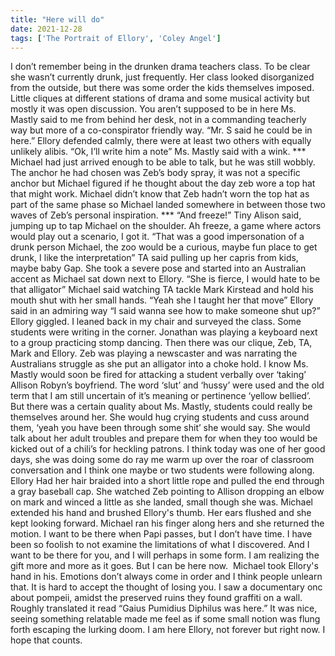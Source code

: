 ```yaml
---
title: "Here will do"
date: 2021-12-28
tags: ['The Portrait of Ellory', 'Coley Angel']
---
```


I don’t remember being in the drunken drama teachers class. To be clear she wasn’t currently drunk, just frequently. Her class looked disorganized from the outside, but there was some order the kids themselves imposed. Little cliques at different stations of drama and some musical activity but mostly it was open discussion. You aren’t supposed to be in here Ms. Mastly said to me from behind her desk, not in a commanding teacherly way but more of a co-conspirator friendly way. “Mr. S said he could be in here.” Ellory defended calmly, there were at least two others with equally unlikely alibis. “Ok, I’ll write him a note” Ms. Mastly said with a wink. *** Michael had just arrived enough to be able to talk, but he was still wobbly. The anchor he had chosen was Zeb’s body spray, it was not a specific anchor but Michael figured if he thought about the day zeb wore a top hat that might work. Michael didn’t know that Zeb hadn’t worn the top hat as part of the same phase so Michael landed somewhere in between those two waves of Zeb’s personal inspiration. *** “And freeze!” Tiny Alison said, jumping up to tap Michael on the shoulder. Ah freeze, a game where actors would play out a scenario, I got it. “That was a good impersonation of a drunk person Michael, the zoo would be a curious, maybe fun place to get drunk, I like the interpretation” TA said pulling up her capris from kids, maybe baby Gap. She took a severe pose and started into an Australian accent as Michael sat down next to Ellory. “She is fierce, I would hate to be that alligator” Michael said watching TA tackle Mark Kirstead and hold his mouth shut with her small hands. “Yeah she I taught her that move” Ellory said in an admiring way “I said wanna see how to make someone shut up?” Ellory giggled. I leaned back in my chair and surveyed the class. Some students were writing in the corner. Jonathan was playing a keyboard next to a group practicing stomp dancing. Then there was our clique, Zeb, TA, Mark and Ellory. Zeb was playing a newscaster and was narrating the Australians struggle as she put an alligator into a choke hold. I know Ms. Mastly would soon be fired for attacking a student verbally over ‘taking’ Allison Robyn’s boyfriend. The word ‘slut’ and ‘hussy’ were used and the old term that I am still uncertain of it’s meaning or pertinence ‘yellow bellied’. But there was a certain quality about Ms. Mastly, students could really be themselves around her. She would hug crying students and cuss around them, ‘yeah you have been through some shit’ she would say. She would talk about her adult troubles and prepare them for when they too would be kicked out of a chili’s for heckling patrons. I think today was one of her good days, she was doing some do ray me warm up over the roar of classroom conversation and I think one maybe or two students were following along. Ellory Had her hair braided into a short little rope and pulled the end through a gray baseball cap. She watched Zeb pointing to Allison dropping an elbow on mark and winced a little as she landed, small though she was. Michael extended his hand and brushed Ellory's thumb. Her ears flushed and she kept looking forward. Michael ran his finger along hers and she returned the motion. I want to be there when Papi passes, but I don’t have time. I have been so foolish to not examine the limitations of what I discovered. And I want to be there for you, and I will perhaps in some form. I am realizing the gift more and more as it goes. But I can be here now.  Michael took Ellory's hand in his. Emotions don’t always come in order and I think people unlearn that. It is hard to accept the thought of losing you. I saw a documentary onc about pompeii, amidst the preserved ruins they found graffiti on a wall. Roughly translated it read “Gaius Pumidius Diphilus was here.” It was nice, seeing something relatable made me feel as if some small notion was flung forth escaping the lurking doom. I am here Ellory, not forever but right now. I hope that counts.
